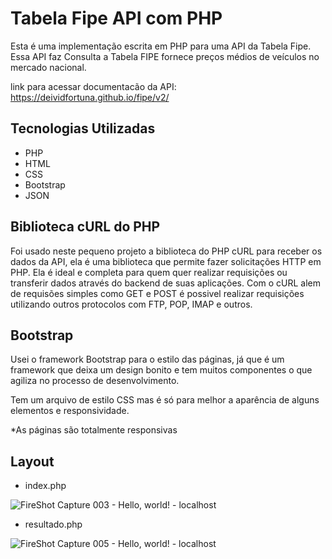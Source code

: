 # Tabela Fipe API com PHP

Esta é uma implementação escrita em PHP para uma API da Tabela Fipe. Essa API faz Consulta a Tabela FIPE fornece preços médios de veículos no mercado nacional. 

link para acessar documentacão da API: https://deividfortuna.github.io/fipe/v2/

## Tecnologias Utilizadas
- PHP
- HTML
- CSS
- Bootstrap
- JSON

## Biblioteca cURL do PHP

Foi usado neste pequeno projeto a biblioteca do PHP cURL para receber os dados da API, ela é uma biblioteca que permite fazer solicitações HTTP em PHP. Ela é ideal e completa para quem quer realizar requisições ou transferir dados através do backend de suas aplicações. Com o cURL alem de requisões simples como GET e POST é possivel realizar requisições utilizando outros protocolos com FTP, POP, IMAP e outros.

## Bootstrap

Usei o framework Bootstrap para o estilo das páginas, já que é um framework que deixa um design bonito e tem muitos componentes o que agiliza no processo de desenvolvimento. 

Tem um arquivo de estilo CSS mas é só para melhor a aparência de alguns elementos e responsividade.

*As páginas são totalmente responsivas

## Layout

- index.php

![FireShot Capture 003 - Hello, world! - localhost](https://user-images.githubusercontent.com/63206031/155850740-e5b67198-246a-4063-8230-98de405f0833.png)

- resultado.php 

![FireShot Capture 005 - Hello, world! - localhost](https://user-images.githubusercontent.com/63206031/155850773-ac336475-6450-4b55-9eff-65a74a8e90a1.png)
